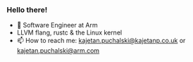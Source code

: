 ### Hello there!

- 💼 Software Engineer at Arm
- LLVM flang, rustc & the Linux kernel
- 📫 How to reach me: kajetan.puchalski@kajetanp.co.uk or kajetan.puchalski@arm.com

<!--
**mrkajetanp/mrkajetanp** is a ✨ _special_ ✨ repository because its `README.md` (this file) appears on your GitHub profile.

Here are some ideas to get you started:

- 🌱 I’m currently learning ...
- 👯 I’m looking to collaborate on ...
- 🤔 I’m looking for help with ...
- 💬 Ask me about ...
- 😄 Pronouns: ...
- ⚡ Fun fact: ...
-->
